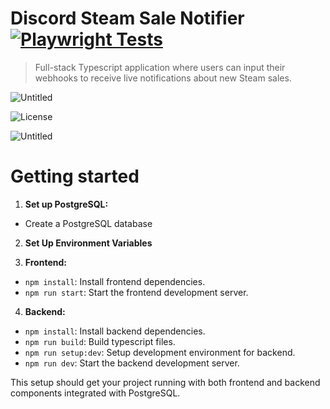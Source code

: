 # Discord Steam Sale Notifier [![Playwright Tests](https://github.com/DominicABrooks/DiscordSaleNotifier/actions/workflows/playwright.yml/badge.svg?branch=master)](https://github.com/DominicABrooks/DiscordSaleNotifier/actions/workflows/playwright.yml)
> Full-stack Typescript application where users can input their webhooks to receive live notifications about new Steam sales.

![Untitled](https://github.com/user-attachments/assets/0999b983-8903-4971-b7d1-323c05c55599)

![License](https://img.shields.io/badge/license-MIT-green)

![Untitled](https://user-images.githubusercontent.com/51772450/209007740-594c6448-e763-4e58-b60d-cfa26d6917d8.png)

# Getting started
1. **Set up PostgreSQL:**
- Create a PostgreSQL database

2. **Set Up Environment Variables**

3. **Frontend:**
- `npm install`: Install frontend dependencies.
- `npm run start`: Start the frontend development server.

4. **Backend:**
- `npm install`: Install backend dependencies.
- `npm run build`: Build typescript files.
- `npm run setup:dev`: Setup development environment for backend.
- `npm run dev`: Start the backend development server.

This setup should get your project running with both frontend and backend components integrated with PostgreSQL.
